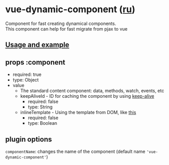 # vue-dynamic-component ([ru](./README_RU.md))
Component for fast creating dynamical components. <br/>
This component can help for fast migrate from pjax to vue

## [Usage and example](./index.html)

## props :component
* required: true
* type: Object
* value
  * The standard content component: data, methods, watch, events, etc
  * keepAliveId - ID for caching the component by using [keep-alive](http://vuejs.org/guide/components.html#keep-alive)
    * required: false
    * type: String
  * inlineTemplate - Using the template from DOM, like [this](http://vuejs.org/guide/components.html#Inline_Template)
    * required: false
    * type: Boolean

## plugin options
``componentName``: changes the name of the component (default name ``'vue-dynamic-component'``)
